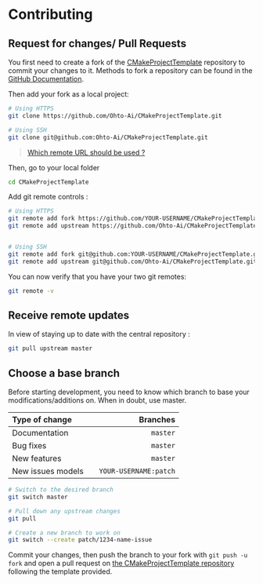# Contributing

## Request for changes/ Pull Requests
You first need to create a fork of the [CMakeProjectTemplate](https://github.com/Ohto-Ai/CMakeProjectTemplate/) repository to commit your changes to it. Methods to fork a repository can be found in the [GitHub Documentation](https://docs.github.com/en/get-started/quickstart/fork-a-repo).

Then add your fork as a local project:

```sh
# Using HTTPS
git clone https://github.com/Ohto-Ai/CMakeProjectTemplate.git

# Using SSH
git clone git@github.com:Ohto-Ai/CMakeProjectTemplate.git
```

> [Which remote URL should be used ?](https://docs.github.com/en/get-started/getting-started-with-git/about-remote-repositories)

Then, go to your local folder

```sh
cd CMakeProjectTemplate
```

Add git remote controls :

```sh
# Using HTTPS
git remote add fork https://github.com/YOUR-USERNAME/CMakeProjectTemplate.git
git remote add upstream https://github.com/Ohto-Ai/CMakeProjectTemplate.git


# Using SSH
git remote add fork git@github.com:YOUR-USERNAME/CMakeProjectTemplate.git
git remote add upstream git@github.com/Ohto-Ai/CMakeProjectTemplate.git
```

You can now verify that you have your two git remotes:

```sh
git remote -v
```

## Receive remote updates
In view of staying up to date with the central repository :

```sh
git pull upstream master
```

## Choose a base branch
Before starting development, you need to know which branch to base your modifications/additions on. When in doubt, use master.

| Type of change                |           | Branches              |
| :------------------           |:---------:| ---------------------:|
| Documentation                 |           | `master`              |
| Bug fixes                     |           | `master`              |
| New features                  |           | `master`              |
| New issues models             |           | `YOUR-USERNAME:patch` |

```sh
# Switch to the desired branch
git switch master

# Pull down any upstream changes
git pull

# Create a new branch to work on
git switch --create patch/1234-name-issue
```

Commit your changes, then push the branch to your fork with `git push -u fork` and open a pull request on [the CMakeProjectTemplate repository](https://github.com/Ohto-Ai/CMakeProjectTemplate/) following the template provided.
